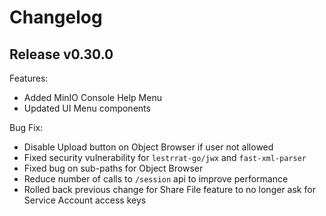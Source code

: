 <!-- @format -->

# Changelog

## Release v0.30.0

Features:

- Added MinIO Console Help Menu
- Updated UI Menu components

Bug Fix:

- Disable Upload button on Object Browser if user not allowed
- Fixed security vulnerability for `lestrrat-go/jwx` and `fast-xml-parser`
- Fixed bug on sub-paths for Object Browser
- Reduce number of calls to `/session` api to improve performance
- Rolled back previous change for Share File feature to no longer ask for Service Account access keys
